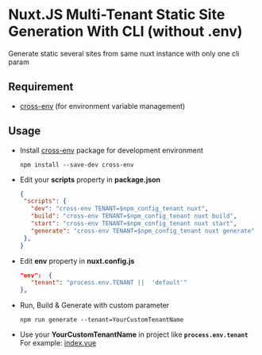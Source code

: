 

# Nuxt.JS Multi-Tenant Static Site Generation With CLI (without .env)
Generate static several sites from same nuxt instance with only one cli param 

## Requirement
- [cross-env](https://github.com/kentcdodds/cross-env) (for environment variable management)
## Usage
- Install [cross-env](https://github.com/kentcdodds/cross-env) package for development environment
	```
	npm install --save-dev cross-env
	```
- Edit your **scripts** property in **package.json**
	 ```json
	{
	  "scripts": {
	    "dev": "cross-env TENANT=$npm_config_tenant nuxt",
	    "build": "cross-env TENANT=$npm_config_tenant nuxt build",
	    "start": "cross-env TENANT=$npm_config_tenant nuxt start",
	    "generate": "cross-env TENANT=$npm_config_tenant nuxt generate"
	  },
	}
	```
- Edit **env** property in **nuxt.config.js**
	 ```json		
	 "env":  {
		"tenant": "process.env.TENANT ||  'default'"
	},
	```

- Run, Build & Generate with custom parameter
	```
	npm run generate --tenant=YourCustomTenantName
	```
- Use your **YourCustomTenantName** in project like **`process.env.tenant`** 
For example: [index.vue](https://github.com/fatihsinanyaman/nuxt-multi-tenancy/blob/main/pages/index.vue)  
